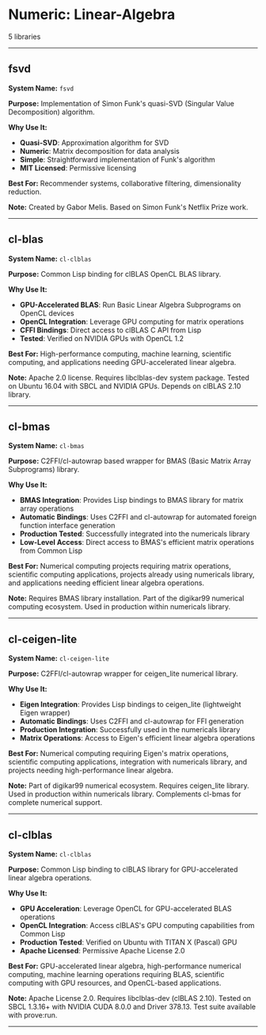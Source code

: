 # Numeric: Linear-Algebra

5 libraries

---

## fsvd

**System Name:** `fsvd`

**Purpose:** Implementation of Simon Funk's quasi-SVD (Singular Value Decomposition) algorithm.

**Why Use It:**
- **Quasi-SVD**: Approximation algorithm for SVD
- **Numeric**: Matrix decomposition for data analysis
- **Simple**: Straightforward implementation of Funk's algorithm
- **MIT Licensed**: Permissive licensing

**Best For:** Recommender systems, collaborative filtering, dimensionality reduction.

**Note:** Created by Gabor Melis. Based on Simon Funk's Netflix Prize work.

---


## cl-blas

**System Name:** `cl-clblas`

**Purpose:** Common Lisp binding for clBLAS OpenCL BLAS library.

**Why Use It:**
- **GPU-Accelerated BLAS**: Run Basic Linear Algebra Subprograms on OpenCL devices
- **OpenCL Integration**: Leverage GPU computing for matrix operations
- **CFFI Bindings**: Direct access to clBLAS C API from Lisp
- **Tested**: Verified on NVIDIA GPUs with OpenCL 1.2

**Best For:** High-performance computing, machine learning, scientific computing, and applications needing GPU-accelerated linear algebra.

**Note:** Apache 2.0 license. Requires libclblas-dev system package. Tested on Ubuntu 16.04 with SBCL and NVIDIA GPUs. Depends on clBLAS 2.10 library.

---




## cl-bmas

**System Name:** `cl-bmas`

**Purpose:** C2FFI/cl-autowrap based wrapper for BMAS (Basic Matrix Array Subprograms) library.

**Why Use It:**
- **BMAS Integration**: Provides Lisp bindings to BMAS library for matrix array operations
- **Automatic Bindings**: Uses C2FFI and cl-autowrap for automated foreign function interface generation
- **Production Tested**: Successfully integrated into the numericals library
- **Low-Level Access**: Direct access to BMAS's efficient matrix operations from Common Lisp

**Best For:** Numerical computing projects requiring matrix operations, scientific computing applications, projects already using numericals library, and applications needing efficient linear algebra operations.

**Note:** Requires BMAS library installation. Part of the digikar99 numerical computing ecosystem. Used in production within numericals library.

---


## cl-ceigen-lite

**System Name:** `cl-ceigen-lite`

**Purpose:** C2FFI/cl-autowrap wrapper for ceigen_lite numerical library.

**Why Use It:**
- **Eigen Integration**: Provides Lisp bindings to ceigen_lite (lightweight Eigen wrapper)
- **Automatic Bindings**: Uses C2FFI and cl-autowrap for FFI generation
- **Production Integration**: Successfully used in the numericals library
- **Matrix Operations**: Access to Eigen's efficient linear algebra operations

**Best For:** Numerical computing requiring Eigen's matrix operations, scientific computing applications, integration with numericals library, and projects needing high-performance linear algebra.

**Note:** Part of digikar99 numerical ecosystem. Requires ceigen_lite library. Used in production within numericals library. Complements cl-bmas for complete numerical support.

---


## cl-clblas

**System Name:** `cl-clblas`

**Purpose:** Common Lisp binding to clBLAS library for GPU-accelerated linear algebra operations.

**Why Use It:**
- **GPU Acceleration**: Leverage OpenCL for GPU-accelerated BLAS operations
- **OpenCL Integration**: Access clBLAS's GPU computing capabilities from Common Lisp
- **Production Tested**: Verified on Ubuntu with TITAN X (Pascal) GPU
- **Apache Licensed**: Permissive Apache License 2.0

**Best For:** GPU-accelerated linear algebra, high-performance numerical computing, machine learning operations requiring BLAS, scientific computing with GPU resources, and OpenCL-based applications.

**Note:** Apache License 2.0. Requires libclblas-dev (clBLAS 2.10). Tested on SBCL 1.3.16+ with NVIDIA CUDA 8.0.0 and Driver 378.13. Test suite available with prove:run.

---


